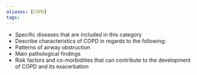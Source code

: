 ```yaml
---
aliases: [COPD]
tags: 
---
```






- Specific diseases that are included in this category
- Describe characteristics of COPD in regards to the following:
- Patterns of airway obstruction
- Main pathological findings
- Risk factors and co-morbidities that can contribute to the development of COPD and its exacerbation